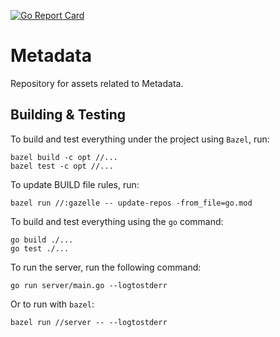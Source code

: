 [![Go Report Card](https://goreportcard.com/badge/github.com/kubeflow/metadata)](https://goreportcard.com/report/github.com/kubeflow/metadata)

# Metadata
Repository for assets related to Metadata.

## Building & Testing
To build and test everything under the project using `Bazel`, run:
```
bazel build -c opt //...
bazel test -c opt //...
```

To update BUILD file rules, run:
```
bazel run //:gazelle -- update-repos -from_file=go.mod
```

To build and test everything using the `go` command:
```
go build ./...
go test ./...
```

To run the server, run the following command:
```
go run server/main.go --logtostderr
```

Or to run with `bazel`:
```
bazel run //server -- --logtostderr
```
